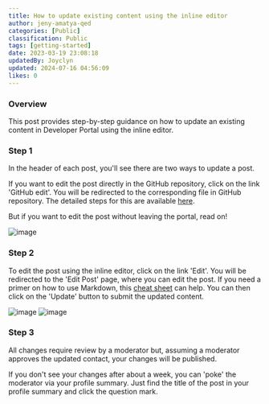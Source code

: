 ```yaml
---
title: How to update existing content using the inline editor
author: jeny-amatya-qed
categories: [Public]
classification: Public
tags: [getting-started]
date: 2023-03-19 23:08:18 
updatedBy: Joyclyn
updated: 2024-07-16 04:56:09 
likes: 0
---
```


### Overview
This post provides step-by-step guidance on how to update an existing content in Developer Portal using the inline editor. 

### Step 1
In the header of each post, you'll see there are two ways to update a post.  

If you want to edit the post directly in the GitHub repository, click on the link 'GitHub edit'. You will be redirected to the corresponding file in GitHub repository. The detailed steps for this are available [here](https://developer.qed.qld.gov.au/getting-started/How-to-edit-a-post-using-GitHub-repository/).

But if you want to edit the post without leaving the portal, read on! 

![image](https://sadevportal3.blob.core.windows.net/root/post/edit-post-step-2.png)

### Step 2
To edit the post using the inline editor, click on the link 'Edit'. You will be redirected to the 'Edit Post' page, where you can edit the post. 
If you need a primer on how to use Markdown, this [cheat sheet](https://www.markdownguide.org/cheat-sheet/) can help.
You can then click on the 'Update' button to submit the updated content.

![image](https://sadevportal3.blob.core.windows.net/root/post/edit-post-step-4-1.png)
![image](https://sadevportal3.blob.core.windows.net/root/post/edit-post-step-4-2.png)

### Step 3
All changes require review by a moderator but, assuming a moderator approves the updated contact, your changes will be published. 

If you don't see your changes after about a week, you can 'poke' the moderator via your profile summary. Just find the title of the post in your profile summary and click the question mark.